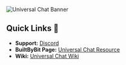 

![Universal Chat Banner](https://builtbybit.com/attachments/universalchatbanner-png.777966/?variant=display)

## Quick Links 🔗
- **Support:** [Discord](https://discord.gg/YRF9BJdEpT)
- **BuiltByBit Page:** [Universal Chat Resource](https://builtbybit.com/resources/universal-chat-beta.47822/)
- **Wiki:** [Universal Chat Wiki](https://github.com/UniversalDevelopmentGithub/UniversalChat/wiki)

